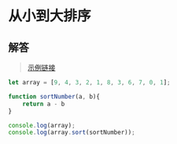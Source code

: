 # 从小到大排序
<ClientOnly>
  <Valine></Valine>
</ClientOnly>

## 解答
> [示例链接](http://freshhu.github.io/blog_code/algorithm/other/algorithm-base/arr_charu/)

```js
let array = [9, 4, 3, 2, 1, 8, 3, 6, 7, 0, 1];

function sortNumber(a, b){
	return a - b
}

console.log(array);
console.log(array.sort(sortNumber));
```